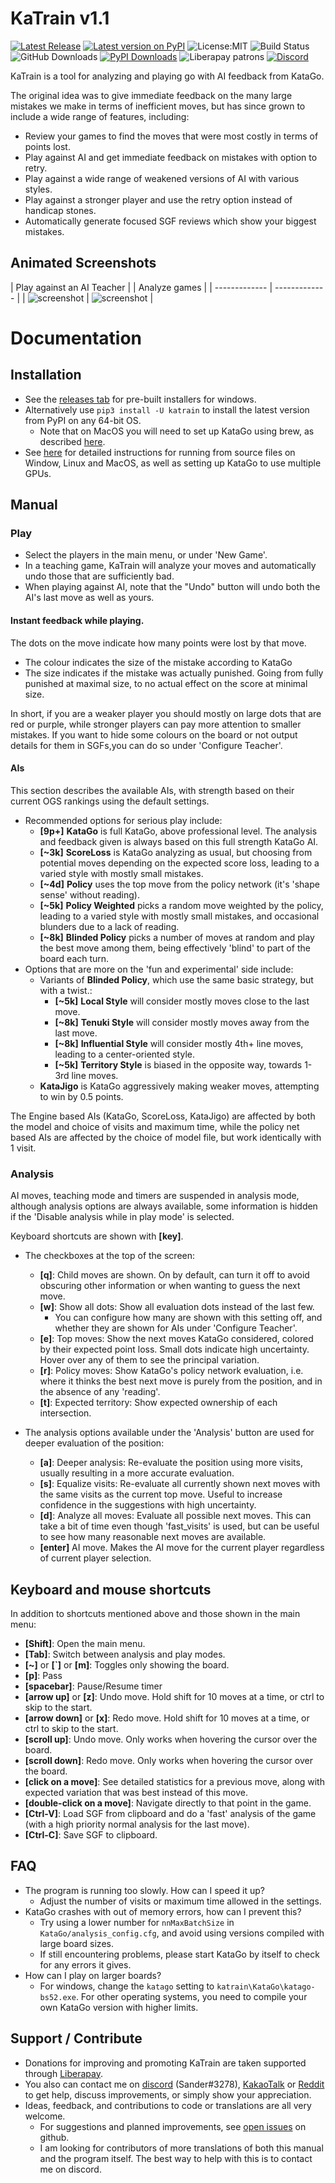# KaTrain v1.1
[![Latest Release](https://img.shields.io/github/release/sanderland/katrain?label=download)](https://github.com/sanderland/katrain/releases)
[![Latest version on PyPI](https://img.shields.io/pypi/v/katrain.svg)](https://pypi.org/project/katrain)
![License:MIT](https://img.shields.io/pypi/l/katrain)
![Build Status](https://github.com/sanderland/katrain/workflows/release/badge.svg)
![GitHub Downloads](https://img.shields.io/github/downloads/sanderland/katrain/total?color=%23336699&label=github%20downloads)
[![PyPI Downloads](https://pepy.tech/badge/katrain)](https://pepy.tech/project/katrain)
![Liberapay patrons](https://img.shields.io/liberapay/patrons/KaTrain)
[![Discord](https://img.shields.io/discord/417022162348802048?logo=discord)](https://discord.com/channels/417022162348802048/629446365688365067)

KaTrain is a tool for analyzing and playing go with AI feedback from KataGo.

The original idea was to give immediate feedback on the many large mistakes we make in terms of inefficient moves,
but has since grown to include a wide range of features, including:

* Review your games to find the moves that were most costly in terms of points lost.
* Play against AI and get immediate feedback on mistakes with option to retry.
* Play against a wide range of weakened versions of AI with various styles.
* Play against a stronger player and use the retry option instead of handicap stones.
* Automatically generate focused SGF reviews which show your biggest mistakes.

## Animated Screenshots

| Play against an AI Teacher | | Analyze games  | 
| ------------- | ------------- |
| ![screenshot](screenshots/teaching.gif) | ![screenshot](screenshots/analysis.gif)  |

# Documentation

## Installation
* See the [releases tab](https://github.com/sanderland/katrain/releases) for pre-built installers for windows.
* Alternatively use `pip3 install -U katrain` to install the latest version from PyPI on any 64-bit OS.
    * Note that on MacOS you will need to set up KataGo using brew, as described [here](INSTALL.md).
* See [here](INSTALL.md#MacPrereq) for detailed instructions for running from source files on Window, Linux and MacOS,
  as well as setting up KataGo to use multiple GPUs.

## Manual

### Play
* Select the players in the main menu, or under 'New Game'.
* In a teaching game, KaTrain will analyze your moves and automatically undo those that are sufficiently bad.
* When playing against AI, note that the "Undo" button will undo both the AI's last move as well as yours.

#### Instant feedback while playing.

The dots on the move indicate how many points were lost by that move.

* The colour indicates the size of the mistake according to KataGo
* The size indicates if the mistake was actually punished. Going from fully punished at maximal size,
  to no actual effect on the score at minimal size.

In short, if you are a weaker player you should mostly on large dots that are red or purple,
while stronger players can pay more attention to smaller mistakes. If you want to hide some colours
on the board or not output details for them in SGFs,you can do so under 'Configure Teacher'.

#### AIs

This section describes the available AIs, with strength based on their current OGS rankings using the default settings.

* Recommended options for serious play include:
    * **[9p+]** **KataGo** is full KataGo, above professional level. The analysis and feedback given is always based on this full strength KataGo AI.
    * **[~3k]**  **ScoreLoss** is KataGo analyzing as usual, but 
      choosing from potential moves depending on the expected score loss, leading to a varied style with mostly small mistakes.
    * **[~4d]** **Policy** uses the top move from the policy network (it's 'shape sense' without reading).
    * **[~5k]** **Policy Weighted** picks a random move weighted by the policy, leading to a varied style with mostly small mistakes, and occasional blunders due to a lack of reading.
    * **[~8k]** **Blinded Policy** picks a number of moves at random and play the best move among them, being effectively 'blind' to part of the board each turn.
*  Options that are more on the 'fun and experimental' side include: 
    * Variants of **Blinded Policy**, which use the same basic strategy, but with a twist.:
        * **[~5k]** **Local Style** will consider mostly moves close to the last move.
        * **[~8k]** **Tenuki Style** will consider mostly moves away from the last move.
        * **[~8k]** **Influential Style** will consider mostly 4th+ line moves, leading to a center-oriented style.
        * **[~5k]** **Territory Style** is biased in the opposite way, towards 1-3rd line moves.
    * **KataJigo** is KataGo aggressively making weaker moves, attempting to win by 0.5 points.
    
The Engine based AIs (KataGo, ScoreLoss, KataJigo) are affected by both the model and choice of visits and maximum time,
 while the policy net based AIs are affected by the choice of model file, but work identically with 1 visit.

### Analysis

AI moves, teaching mode and timers are suspended in analysis mode,
 although analysis options are always available, some information is hidden if the 'Disable analysis while in play mode' is selected. 

Keyboard shortcuts are shown with **[key]**.

* The checkboxes at the top of the screen:
    * **[q]**: Child moves are shown. On by default, can turn it off to avoid obscuring other information or when 
               wanting to guess the next move.
    * **[w]**: Show all dots: Show all evaluation dots instead of the last few.
        * You can configure how many are shown with this setting off, and whether they are shown for AIs under 'Configure Teacher'.
    * **[e]**: Top moves: Show the next moves KataGo considered, colored by their expected point loss. Small dots indicate high uncertainty. Hover over any of them to see the principal variation.
    * **[r]**: Policy moves: Show KataGo's policy network evaluation, i.e. where it thinks the best next move is purely from the position, and in the absence of any 'reading'.
    * **[t]**: Expected territory: Show expected ownership of each intersection.

* The analysis options available under the 'Analysis' button are used for deeper evaluation of the position:
    * **[a]**: Deeper analysis: Re-evaluate the position using more visits, usually resulting in a more accurate evaluation.
    * **[s]**: Equalize visits: Re-evaluate all currently shown next moves with the same visits as the current top move. Useful to increase confidence in the suggestions with high uncertainty.
    * **[d]**: Analyze all moves: Evaluate all possible next moves. This can take a bit of time even though 'fast_visits' is used, but can be useful to see how many reasonable next moves are available.
    * **[enter]** AI move. Makes the AI move for the current player regardless of current player selection.

## Keyboard and mouse shortcuts

In addition to shortcuts mentioned above and those shown in the main menu:

* **[Shift]**: Open the main menu.
* **[Tab]**: Switch between analysis and play modes.
* **[~]** or **[`]** or **[m]**: Toggles only showing the board.
* **[p]**: Pass
* **[spacebar]**: Pause/Resume timer
* **[arrow up]** or **[z]**: Undo move. Hold shift for 10 moves at a time, or ctrl to skip to the start.
* **[arrow down]** or **[x]**: Redo move. Hold shift for 10 moves at a time, or ctrl to skip to the start.
* **[scroll up]**: Undo move. Only works when hovering the cursor over the board.
* **[scroll down]**: Redo move. Only works when hovering the cursor over the board.
* **[click on a move]**: See detailed statistics for a previous move, along with expected variation that was best instead of this move.
* **[double-click on a move]**: Navigate directly to that point in the game.
* **[Ctrl-V]**: Load SGF from clipboard and do a 'fast' analysis of the game (with a high priority normal analysis for the last move).
* **[Ctrl-C]**: Save SGF to clipboard.

## FAQ

* The program is running too slowly. How can I speed it up?
  *  Adjust the number of visits or maximum time allowed in the settings.
* KataGo crashes with out of memory errors, how can I prevent this?
  * Try using a lower number for `nnMaxBatchSize` in `KataGo/analysis_config.cfg`, and avoid using versions compiled with large board sizes.
  * If still encountering problems, please start KataGo by itself to check for any errors it gives.  
* How can I play on larger boards?
  * For windows, change the `katago` setting to `katrain\KataGo\katago-bs52.exe`. For other operating systems, you need to compile your own KataGo version with higher limits.


## <a name="support"></a> Support / Contribute

* Donations for improving and promoting KaTrain are taken supported through [Liberapay](https://liberapay.com/KaTrain/).
* You also can contact me on [discord](https://discord.gg/AjTPFpN) (Sander#3278), [KakaoTalk](https://open.kakao.com/o/gTsMJCac) 
 or [Reddit](http://reddit.com/u/sanderbaduk) to get help, discuss improvements, or simply show your appreciation.
 * Ideas, feedback, and contributions to code or translations are all very welcome.
    * For suggestions and planned improvements, see [open issues](https://github.com/sanderland/katrain/issues) on github.
    * I am looking for contributors of more translations of both this manual and the program itself. The best way to help with this is to contact me on discord.



